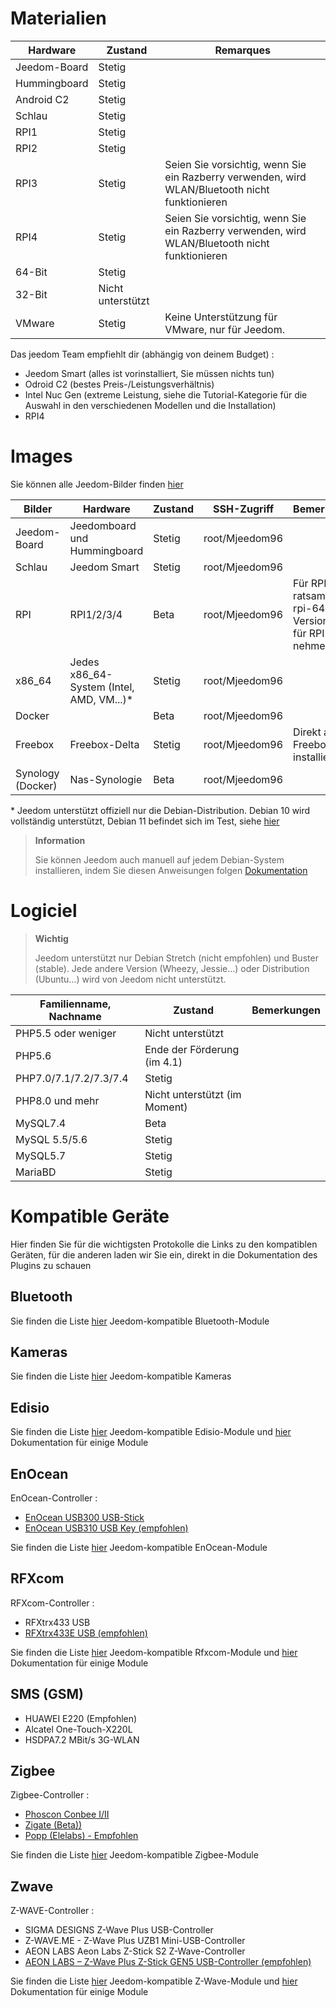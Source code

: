 # Materialien

Hardware | Zustand | Remarques
--- | --- | ---
Jeedom-Board             | Stetig                  |
Hummingboard            | Stetig                  |
Android C2               | Stetig                  |                          
Schlau                   | Stetig                  |                          
RPI1                    | Stetig                  |                          
RPI2                    | Stetig                  |                          
RPI3                    | Stetig                  | Seien Sie vorsichtig, wenn Sie ein Razberry verwenden, wird WLAN/Bluetooth nicht funktionieren
RPI4                    | Stetig                  | Seien Sie vorsichtig, wenn Sie ein Razberry verwenden, wird WLAN/Bluetooth nicht funktionieren
64-Bit                 | Stetig                  |                          
32-Bit                 | Nicht unterstützt            |                          
VMware                  | Stetig                  | Keine Unterstützung für VMware, nur für Jeedom.

Das jeedom Team empfiehlt dir (abhängig von deinem Budget) :

- Jeedom Smart (alles ist vorinstalliert, Sie müssen nichts tun)
- Odroid C2 (bestes Preis-/Leistungsverhältnis)
- Intel Nuc Gen (extreme Leistung, siehe die Tutorial-Kategorie für die Auswahl in den verschiedenen Modellen und die Installation)
- RPI4

#  Images

Sie können alle Jeedom-Bilder finden [hier](https://images.jeedom.com/)

| Bilder         | Hardware       | Zustand           | SSH-Zugriff      | Bemerkungen      | Dokumentation      |
|----------------|----------------|----------------|----------------|----------------|---------------------|
| Jeedom-Board    | Jeedomboard und Hummingboard | Stetig         | root/Mjeedom96 |                | [Jeedom-Board](https://doc.jeedom.com/de_DE/installation/mini) |
| Schlau          | Jeedom Smart   | Stetig           | root/Mjeedom96 |                | [Schlau](https://doc.jeedom.com/de_DE/installation/smart) |
| RPI            | RPI1/2/3/4     | Beta           | root/Mjeedom96 |  Für RPI ist es ratsam, die rpi-64-Version nur für RPI 4 zu nehmen              | [RPI](https://doc.jeedom.com/de_DE/installation/rpi) |
| x86_64         | Jedes x86_64-System (Intel, AMD, VM...)*               | Stetig           | root/Mjeedom96 |                | [x86_64](https://doc.jeedom.com/de_DE/installation/vm) |
| Docker         |                | Beta           | root/Mjeedom96 |                | [Docker](https://doc.jeedom.com/de_DE/installation/docker) |
| Freebox        | Freebox-Delta  | Stetig         | root/Mjeedom96 | Direkt aus der Freebox zu installieren               | [Freebox](https://doc.jeedom.com/de_DE/installation/freeboxdelta) |
| Synology (Docker)| Nas-Synologie | Beta          | root/Mjeedom96  |                | [Synologie](https://doc.jeedom.com/de_DE/installation/synology) |

\* Jeedom unterstützt offiziell nur die Debian-Distribution. Debian 10 wird vollständig unterstützt, Debian 11 befindet sich im Test, siehe [hier](https://doc.jeedom.com/de_DE/compatibility/debian11)

> **Information**
>
> Sie können Jeedom auch manuell auf jedem Debian-System installieren, indem Sie diesen Anweisungen folgen [Dokumentation](https://doc.jeedom.com/de_DE/installation/cli)

#  Logiciel

> **Wichtig**
>
> Jeedom unterstützt nur Debian Stretch (nicht empfohlen) und Buster (stable). Jede andere Version (Wheezy, Jessie…) oder Distribution (Ubuntu…​) wird von Jeedom nicht unterstützt.

| Familienname, Nachname                     | Zustand                    | Bemerkungen                |
|-------------------------|-------------------------|--------------------------|
| PHP5.5 oder weniger        | Nicht unterstützt            |                          |
| PHP5.6                 | Ende der Förderung (im 4.1) |                          |
| PHP7.0/7.1/7.2/7.3/7.4 | Stetig                  |                          |
| PHP8.0 und mehr         | Nicht unterstützt (im Moment)|                          |
| MySQL7.4               | Beta                    |                          |
| MySQL 5.5/5.6           | Stetig                  |                          |
| MySQL5.7               | Stetig                  |                          |
| MariaBD                 | Stetig                  |                          |


# Kompatible Geräte

Hier finden Sie für die wichtigsten Protokolle die Links zu den kompatiblen Geräten, für die anderen laden wir Sie ein, direkt in die Dokumentation des Plugins zu schauen


## Bluetooth

Sie finden die Liste [hier](https://compatibility.jeedom.com/index.php?p=home&plugin=blea) Jeedom-kompatible Bluetooth-Module

## Kameras

Sie finden die Liste [hier](https://compatibility.jeedom.com/index.php?v=d&p=home&search=&plugin=camera) Jeedom-kompatible Kameras

## Edisio

Sie finden die Liste [hier](https://doc.jeedom.com/de_DE/edisio/equipement.compatible) Jeedom-kompatible Edisio-Module und [hier](https://doc.jeedom.com/de_DE/edisio/) Dokumentation für einige Module

## EnOcean

EnOcean-Controller :

-   [EnOcean USB300 USB-Stick](https://www.domadoo.fr/fr/interface-domotique/3206-enocean-controleur-usb-enocean-avec-connecteur-sma-3700527400280.html)
-   [EnOcean USB310 USB Key (empfohlen)](https://www.domadoo.fr/fr/interface-domotique/2433-enocean-controleur-usb-enocean-3700527400273.html)

Sie finden die Liste [hier](https://compatibility.jeedom.com/index.php?v=d&p=home&search=&plugin=openenocean) Jeedom-kompatible EnOcean-Module 

## RFXcom

RFXcom-Controller :

-   RFXtrx433 USB
-   [RFXtrx433E USB (empfohlen)](https://www.domadoo.fr/fr/interface-domotique/4659-rfxcom-interface-radio-recepteuremetteur-xl-43392mhz-usb-chacon-somfy-rts-oregon-et-autres.html)

Sie finden die Liste [hier](https://compatibility.jeedom.com/index.php?v=d&p=home&search=&plugin=rfxcom) Jeedom-kompatible Rfxcom-Module und [hier](https://doc.jeedom.com/de_DE/rfxcom/) Dokumentation für einige Module

## SMS (GSM)

-   HUAWEI E220 (Empfohlen)
-   Alcatel One-Touch-X220L
-   HSDPA7.2 MBit/s 3G-WLAN

## Zigbee

Zigbee-Controller :

- [Phoscon Conbee I/II](https://www.domadoo.fr/fr/interface-domotique/4974-phoscon-passerelle-universelle-zigbee-usb-conbee-ii-4260350821328.html)
- [Zigate (Beta))](https://www.domadoo.fr/fr/interface-domotique/5734-lixee-dongle-usb-zigbee-zigate-v2-compatible-jeedom-eedomus-domoticz-3770014375094.html?search_query=zigate&results=106)
- [Popp (Elelabs) - Empfohlen](https://www.domadoo.fr/fr/interface-domotique/5431-popp-dongle-usb-zigbee-zb-stick-chipset-efr32mg13-4251295701554.html)

Sie finden die Liste [hier](https://compatibility.jeedom.com/index.php?v=d&p=home&search=&plugin=zigbee) Jeedom-kompatible Zigbee-Module

## Zwave

Z-WAVE-Controller :

-   SIGMA DESIGNS Z-Wave Plus USB-Controller
-   Z-WAVE.ME - Z-Wave Plus UZB1 Mini-USB-Controller
-   AEON LABS Aeon Labs Z-Stick S2 Z-Wave-Controller
-   [AEON LABS – Z-Wave Plus Z-Stick GEN5 USB-Controller (empfohlen)](https://www.domadoo.fr/fr/interface-domotique/2917-aeotec-controleur-usb-z-wave-plus-z-stick-gen5-1220000012813.html?search_query=sigma&results=4)

Sie finden die Liste [hier](https://compatibility.jeedom.com/index.php?v=d&p=home&search=&plugin=openzwave) Jeedom-kompatible Z-Wave-Module und [hier](https://doc.jeedom.com/de_DE/zwave/) Dokumentation für einige Module

